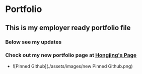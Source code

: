 # Portfolio
## This is my employer ready portfolio file
### Below see my updates
### Check out my new portfolio page at [Hongjing's Page](https://hongjingdeng.github.io/Portfolio/)
- ![Pinned Github](./assets/images/new Pinned Github.png)
